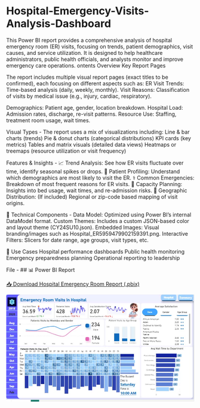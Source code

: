 # Hospital-Emergency-Visits-Analysis-Dashboard
This Power BI report provides a comprehensive analysis of hospital emergency room (ER) visits, focusing on trends, patient demographics, visit causes, and service utilization. It is designed to help healthcare administrators, public health officials, and analysts monitor and improve emergency care operations.
ontents Overview
Key Report Pages

The report includes multiple visual report pages (exact titles to be confirmed), each focusing on different aspects such as:
ER Visit Trends: Time-based analysis (daily, weekly, monthly).
Visit Reasons: Classification of visits by medical issue (e.g., injury, cardiac, respiratory).

Demographics: Patient age, gender, location breakdown.
Hospital Load: Admission rates, discharge, re-visit patterns.
Resource Use: Staffing, treatment room usage, wait times.

Visual Types - 
The report uses a mix of visualizations including:
Line & bar charts (trends)
Pie & donut charts (categorical distributions)
KPI cards (key metrics)
Tables and matrix visuals (detailed data views)
Heatmaps or treemaps (resource utilization or visit frequency)

Features & Insights -
📈 Trend Analysis: See how ER visits fluctuate over time, identify seasonal spikes or drops.
🧍 Patient Profiling: Understand which demographics are most likely to visit the ER.
⚕️ Common Emergencies: Breakdown of most frequent reasons for ER visits.
🏥 Capacity Planning: Insights into bed usage, wait times, and re-admission risks.
📍 Geographic Distribution: (If included) Regional or zip-code based mapping of visit origins.

🧩 Technical Components - 
Data Model: Optimized using Power BI’s internal DataModel format.
Custom Themes: Includes a custom JSON-based color and layout theme (CY24SU10.json).
Embedded Images: Visual branding/images such as Hospital_ER5959479902159391.png.
Interactive Filters: Slicers for date range, age groups, visit types, etc.

📌 Use Cases
Hospital performance dashboards
Public health monitoring
Emergency preparedness planning
Operational reporting to leadership

File - ## 📊 Power BI Report

[📥 Download Hospital Emergency Room Report (.pbix)](https://github.com/<your-username>/<your-repo-name>/raw/main/Hospital%20emergency%20room%20visits.pbix)

![Preview of Power BI Report](https://github.com/Kapil199600/Hospital-Emergency-Visits-Analysis-Dashboard/blob/main/ezgif-frame-003.jpg)

